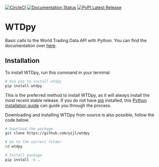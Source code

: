 [![CircleCI](https://circleci.com/gh/uijl/wtdpy.svg?style=svg)](https://circleci.com/gh/uijl/wtdpy)
[![Documentation Status](https://readthedocs.org/projects/wtdpy/badge/?version=latest)](https://wtdpy.readthedocs.io/en/latest/?badge=latest)
[![PyPI Latest Release](https://img.shields.io/pypi/v/wtdpy.svg)](https://pypi.org/project/wtdpy/)

# WTDpy

Basic calls to the World Trading Data API with Python. You can find the documentation over [here](https://wtdpy.readthedocs.io).

## Installation

To install WTDpy, run this command in your terminal:

``` bash
# Use pip to install wtdpy
pip install wtdpy
```

This is the preferred method to install WTDpy, as it will always install the most recent stable release. If you do not have
[pip](https://pip.pypa.io) installed, this [Python installation guide](http://docs.python-guide.org/en/latest/starting/installation/) 
can guide you through the process.

Downloading and installing WTDpy from source is also possible, follow the code below.

``` bash
# Download the package
git clone https://github.com/uijl/wtdpy

# Go to the correct folder
cd wtdpy

# Install package
pip install -e .
```
